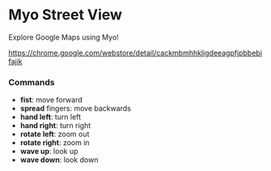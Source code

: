 Myo Street View
===============

Explore Google Maps using Myo!

https://chrome.google.com/webstore/detail/cackmbmhhkligdeeagpfjpbbebifajik

### Commands
- **fist**: move forward
- **spread** fingers: move backwards
- **hand left**: turn left
- **hand right**: turn right
- **rotate left**: zoom out
- **rotate right**: zoom in
- **wave up**: look up
- **wave down**: look down
